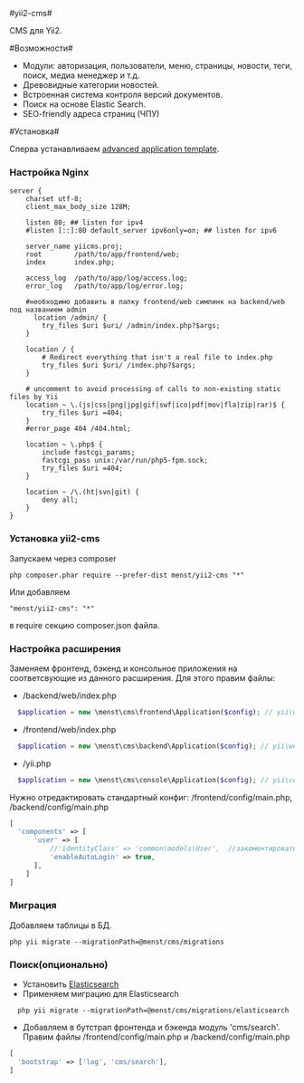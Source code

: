#yii2-cms#

CMS для Yii2.

#Возможности#

 * Модули: авторизация, пользователи, меню, страницы, новости, теги, поиск, медиа менеджер и т.д.
 * Древовидные категории новостей.
 * Встроенная система контроля версий документов.
 * Поиск на основе Elastic Search.
 * SEO-friendly адреса страниц (ЧПУ)

#Установка#

Сперва устанавливаем [advanced application template](http://www.yiiframework.com/doc-2.0/guide-tutorial-advanced-app.html).

### Настройка Nginx
```nginx
server {
    charset utf-8;
    client_max_body_size 128M;

    listen 80; ## listen for ipv4
    #listen [::]:80 default_server ipv6only=on; ## listen for ipv6

    server_name yiicms.proj;
    root        /path/to/app/frontend/web;
    index       index.php;

    access_log  /path/to/app/log/access.log;
    error_log   /path/to/app/log/error.log;

    #необходимо добавить в папку frontend/web симлинк на backend/web под названием admin
	  location /admin/ {
        try_files $uri $uri/ /admin/index.php?$args;
    }

    location / {
		# Redirect everything that isn't a real file to index.php
        try_files $uri $uri/ /index.php?$args;
    }

    # uncomment to avoid processing of calls to non-existing static files by Yii
    location ~ \.(js|css|png|jpg|gif|swf|ico|pdf|mov|fla|zip|rar)$ {
        try_files $uri =404;
    }
    #error_page 404 /404.html;

	location ~ \.php$ {
        include fastcgi_params;
        fastcgi_pass unix:/var/run/php5-fpm.sock;
        try_files $uri =404;
    }

    location ~ /\.(ht|svn|git) {
        deny all;
    }
}
```

### Установка yii2-cms
Запускаем через composer

    php composer.phar require --prefer-dist menst/yii2-cms "*"
    
Или добавляем  

    "menst/yii2-cms": "*"
    
в require секцию composer.json файла.

### Настройка расширения
Заменяем фронтенд, бэкенд и консольное приложения на соответсвующие из данного расширения. Для этого правим файлы:
 * /backend/web/index.php

```php
  $application = new \menst\cms\frontend\Application($config); // yii\web\Application($config);
```

 * /frontend/web/index.php   

```php
  $application = new \menst\cms\backend\Application($config); // yii\web\Application($config);
```

 * /yii.php

```php
  $application = new \menst\cms\console\Application($config); // yii\console\Application($config);
```

Нужно отредактировать стандартный конфиг: /frontend/config/main.php, /backend/config/main.php

```php   
[
  'components' => [
      'user' => [
          //'identityClass' => 'common\models\User',  //закоментировать или удалить эту строку
          'enableAutoLogin' => true,
      ],
    ]
]
```
### Миграция
Добавляем таблицы в БД.

    php yii migrate --migrationPath=@menst/cms/migrations

### Поиск(опционально)
 * Установить [Elasticsearch](http://www.elasticsearch.org/guide/en/elasticsearch/reference/current/_installation.html)
 * Применяем миграцию для Elasticsearch

```
  php yii migrate --migrationPath=@menst/cms/migrations/elasticsearch
```

 * Добавляем в бутстрап фронтенда и бэкенда модуль 'cms/search'. Правим файлы /frontend/config/main.php и /backend/config/main.php

```php
[
  'bootstrap' => ['log', 'cms/search'],
]
```
  
